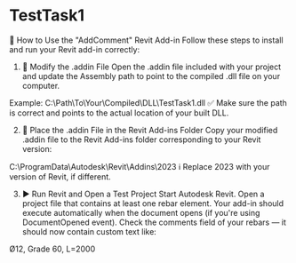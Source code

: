 # TestTask1
📄 How to Use the "AddComment" Revit Add-in
Follow these steps to install and run your Revit add-in correctly:

1. 🔧 Modify the .addin File
Open the .addin file included with your project and update the Assembly path to point to the compiled .dll file on your computer.

Example:
<Assembly>C:\Path\To\Your\Compiled\DLL\TestTask1.dll</Assembly>
✅ Make sure the path is correct and points to the actual location of your built DLL.

2. 📁 Place the .addin File in the Revit Add-ins Folder
Copy your modified .addin file to the Revit Add-ins folder corresponding to your Revit version:

C:\ProgramData\Autodesk\Revit\Addins\2023
ℹ️ Replace 2023 with your version of Revit, if different.

3. ▶️ Run Revit and Open a Test Project
Start Autodesk Revit.
Open a project file that contains at least one rebar element.
Your add-in should execute automatically when the document opens (if you're using DocumentOpened event).
Check the comments field of your rebars — it should now contain custom text like:

Ø12, Grade 60, L=2000
